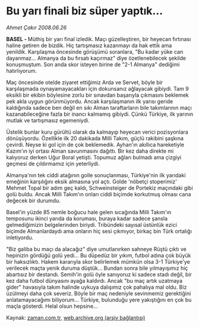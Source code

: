 # Bu yarı finali biz süper yaptık...

*Ahmet Çakır 2008.06.26*

<tr><td class="metin" colspan="2" style="padding-top: 20px; padding-left: 5px; padding-right: 10px;"><b>BASEL - </b>Müthiş bir yarı final izledik. Maçı güzelleştiren, bir heyecan fırtınası haline getiren de bizdik. Hiç tartışmasız kazanmayı da hak ettik ama yenildik. Karşılaşma öncesinde görüşümü soranlara, "Bu kadar yüke can dayanmaz... Almanya da bu fırsatı kaçırmaz" diye özetlenebilecek şekilde konuşmuştum. Son anda skor isteyen birine de "2-1 Almanya" dediğimi hatırlıyorum.</td></tr><tr><td class="metin" colspan="2" style="padding-top: 20px; padding-left: 5px; padding-right: 10px;"><p>Maç öncesinde otelde ziyaret ettiğimiz Arda ve Servet, böyle bir karşılaşmada oynayamayacakları için dokunsanız ağlayacak gibiydi. Tam 9 eksikli bir ekibin böylesine zorlu bir sınavdan başarıyla çıkmasını beklemek pek akla uygun görünmüyordu. Ancak karşılaşmanın ilk yarısı geride kaldığında sadece ben değil en sıkı Alman taraftarların bile takımlarının maçı kazanabileceğine fazla bir inancı kalmamış gibiydi. Çünkü Türkiye, ilk yarının mutlak ve tartışmasız egemeniydi. 
<p> Üstelik bunlar kuru gürültü olarak da kalmayıp heyecan verici pozisyonlara dönüşüyordu. Özellikle ilk 20 dakikada Milli Takım, güçlü rakibini şaşkına çevirdi. Neyse ki gol için de çok beklemedik. Ayhan'ın akıllıca hareketiyle Kazım'ın iyi ortası Alman savunmasını dağıttı. Bir kez daha direkte mi kalıyoruz derken Uğur Boral yetişti. Topumuz ağları bulmadı ama çizgiyi geçmesi de çıldırmamız için yeterliydi.
<p> Almanya'nın tek ciddi atağının golle sonuçlanması, Türkiye'nin ilk yarıdaki emeğinin karşılığını eksik almasına yol açtı. Golde 'nöbetçi stoperimiz' Mehmet Topal bir adım geç kaldı, Schweinsteiger de Portekiz maçındaki gibi golü buldu. Ancak Milli Takım'ın onları ciddi biçimde korkutmuş olması cana değecek bir durumdu. 
<p> Basel'in yüzde 85 nemle boğucu hale gelen sıcağında Milli Takım'ın temposunu ikinci yarıda da koruması, buraya kadar sadece şansla gelmediğimizin belgelerinden biriydi. Tribündeki sayısal üstünlük ezici biçimde Almanlardaydı ama onların hiç sesi çıkmıyor, birkaç bin Türk ortalığı inletiyordu.
<p> "Biz galiba bu maçı da alacağız" diye umutlanırken sahneye Rüştü çıktı ve hepinizin gördüğü golü yedi... Bu düpedüz bir yıkım, futbol adına çok büyük bir haksızlıktı. Hakem kararıyla skor belirlemek mümkün olsa 3-1 Türkiye'ye verilecek maçta yenik duruma düştük... Bundan sonra bile yılmayışımız hiç abartısız bir destandı. Semih'in golü öyle sanıyoruz ki sadece stadı değil, bir kez daha futbol dünyasını ayağa kaldırdı. Ancak "bu maç artık uzatmaya gider" havasıyla takım halinde uykuya dalışımız çok pahalıya mal oldu. Biz üzülmeyi daha çok severiz. Böyle bir maç nedeniyle sevinmemiz gerektiğini anlatamayacağımı biliyorum... Türkiye, bulunduğu yere yakıştığını en çok bu maçla gösterdi. Helal olsun hepsine...<br/></p></p></p></p></p></td></tr>

Kaynak: [zaman.com.tr](http://zaman.com.tr/yazar.do?yazino=706778), [web.archive.org (arşiv bağlantısı)](http://web.archive.org/web/20080828113953/http://www.zaman.com.tr:80/yazar.do?yazino=706778)
